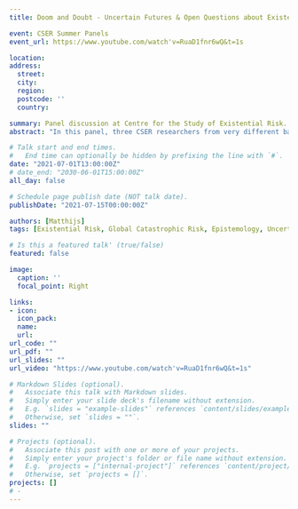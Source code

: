 ```yaml
---
title: Doom and Doubt - Uncertain Futures & Open Questions about Existential Risk

event: CSER Summer Panels
event_url: https://www.youtube.com/watch'v=RuaD1fnr6wQ&t=1s

location: 
address:
  street: 
  city: 
  region: 
  postcode: ''
  country: 

summary: Panel discussion at Centre for the Study of Existential Risk.
abstract: "In this panel, three CSER researchers from very different backgrounds discussed how we can have frank, open, and vulnerable conversations about worst-case future scenarios that fully explore our biggest doubts, uncertainties, and confusions, without detracting from the importance of these risks."

# Talk start and end times.
#   End time can optionally be hidden by prefixing the line with `#`.
date: "2021-07-01T13:00:00Z"
# date_end: "2030-06-01T15:00:00Z"
all_day: false

# Schedule page publish date (NOT talk date).
publishDate: "2021-07-15T00:00:00Z"

authors: [Matthijs]
tags: [Existential Risk, Global Catastrophic Risk, Epistemology, Uncertainty]

# Is this a featured talk' (true/false)
featured: false

image:
  caption: ''
  focal_point: Right

links:
- icon: 
  icon_pack: 
  name: 
  url: 
url_code: ""
url_pdf: ""
url_slides: ""
url_video: "https://www.youtube.com/watch'v=RuaD1fnr6wQ&t=1s"

# Markdown Slides (optional).
#   Associate this talk with Markdown slides.
#   Simply enter your slide deck's filename without extension.
#   E.g. `slides = "example-slides"` references `content/slides/example-slides.md`.
#   Otherwise, set `slides = ""`.
slides: ""

# Projects (optional).
#   Associate this post with one or more of your projects.
#   Simply enter your project's folder or file name without extension.
#   E.g. `projects = ["internal-project"]` references `content/project/deep-learning/index.md`.
#   Otherwise, set `projects = []`.
projects: []
# - 
---
```

<!-- 
{{% callout note %}}
Click on the **Slides** button above to view the built-in slides feature.
{{% /callout %}}

Slides can be added in a few ways:

- **Create** slides using Wowchemy's [*Slides*](https://wowchemy.com/docs/managing-content/#create-slides) feature and link using `slides` parameter in the front matter of the talk file
- **Upload** an existing slide deck to `static/` and link using `url_slides` parameter in the front matter of the talk file
- **Embed** your slides (e.g. Google Slides) or presentation video on this page using [shortcodes](https://wowchemy.com/docs/writing-markdown-latex/).

Further event details, including [page elements](https://wowchemy.com/docs/writing-markdown-latex/) such as image galleries, can be added to the body of this page. -->

